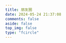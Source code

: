 ```yaml
---
title: 朋友圈
date: 2024-05-24 21:37:08
comments: false
aside: false
top_img: false
type: "fcircle"
---
```


